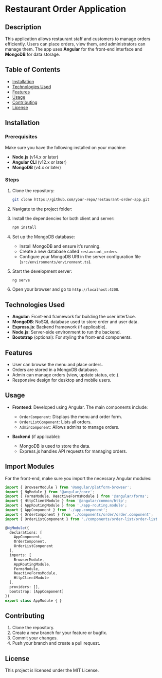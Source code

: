 # Restaurant Order Application

## Description
This application allows restaurant staff and customers to manage orders efficiently. Users can place orders, view them, and administrators can manage them. The app uses **Angular** for the front-end interface and **MongoDB** for data storage.

## Table of Contents
- [Installation](#installation)
- [Technologies Used](#technologies-used)
- [Features](#features)
- [Usage](#usage)
- [Contributing](#contributing)
- [License](#license)

## Installation

### Prerequisites
Make sure you have the following installed on your machine:
- **Node.js** (v14.x or later)
- **Angular CLI** (v12.x or later)
- **MongoDB** (v4.x or later)

### Steps

1. Clone the repository:
   ```bash
   git clone https://github.com/your-repo/restaurant-order-app.git
   ```

2. Navigate to the project folder:

3. Install the dependencies for both client and server:
   ```bash
   npm install
   ```

4. Set up the MongoDB database:
   - Install MongoDB and ensure it’s running.
   - Create a new database called `restaurant_orders`.
   - Configure your MongoDB URI in the server configuration file (`src/environments/environment.ts`).

5. Start the development server:
   ```bash
   ng serve
   ```

6. Open your browser and go to `http://localhost:4200`.

## Technologies Used

- **Angular**: Front-end framework for building the user interface.
- **MongoDB**: NoSQL database used to store order and user data.
- **Express.js**: Backend framework (if applicable).
- **Node.js**: Server-side environment to run the backend.
- **Bootstrap** (optional): For styling the front-end components.

## Features
- User can browse the menu and place orders.
- Orders are stored in a MongoDB database.
- Admin can manage orders (view, update status, etc.).
- Responsive design for desktop and mobile users.

## Usage

- **Frontend**: Developed using Angular. The main components include:
  - `OrderComponent`: Displays the menu and order form.
  - `OrderListComponent`: Lists all orders.
  - `AdminComponent`: Allows admins to manage orders.

- **Backend** (if applicable): 
  - MongoDB is used to store the data.
  - Express.js handles API requests for managing orders.

## Import Modules
For the front-end, make sure you import the necessary Angular modules:

```typescript
import { BrowserModule } from '@angular/platform-browser';
import { NgModule } from '@angular/core';
import { FormsModule, ReactiveFormsModule } from '@angular/forms';
import { HttpClientModule } from '@angular/common/http';
import { AppRoutingModule } from './app-routing.module';
import { AppComponent } from './app.component';
import { OrderComponent } from './components/order/order.component';
import { OrderListComponent } from './components/order-list/order-list.component';

@NgModule({
  declarations: [
    AppComponent,
    OrderComponent,
    OrderListComponent
  ],
  imports: [
    BrowserModule,
    AppRoutingModule,
    FormsModule,
    ReactiveFormsModule,
    HttpClientModule
  ],
  providers: [],
  bootstrap: [AppComponent]
})
export class AppModule { }
```

## Contributing
1. Clone the repository.
2. Create a new branch for your feature or bugfix.
3. Commit your changes.
4. Push your branch and create a pull request.

## License
This project is licensed under the MIT License.
